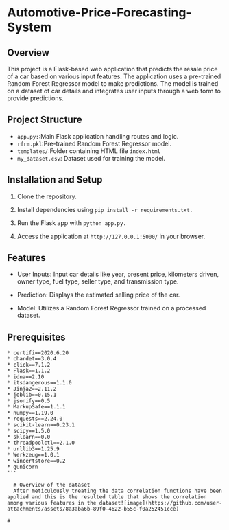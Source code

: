 # Automotive-Price-Forecasting-System
## Overview
This project is a Flask-based web application that predicts the resale price of a car based on various input features. The application uses a pre-trained Random Forest Regressor model to make predictions. The model is trained on a dataset of car details and integrates user inputs through a web form to provide predictions.
## Project Structure
* `app.py:`:Main Flask application handling routes and logic.
* `rfrm.pkl`:Pre-trained Random Forest Regressor model.
* `templates/`:Folder containing HTML file `index.html`
* `my_dataset.csv`: Dataset used for training the model.
## Installation and Setup
1. Clone the repository.

2. Install dependencies using `pip install -r requirements.txt.`

3. Run the Flask app with `python app.py.`

4. Access the application at `http://127.0.0.1:5000/` in your browser.

## Features
* User Inputs: Input car details like year, present price, kilometers driven, owner type, fuel type, seller type, and transmission type.

* Prediction: Displays the estimated selling price of the car.

* Model: Utilizes a Random Forest Regressor trained on a processed dataset.

## Prerequisites
```
* certifi==2020.6.20
* chardet==3.0.4
* click==7.1.2
* Flask==1.1.2
* idna==2.10
* itsdangerous==1.1.0
* Jinja2==2.11.2
* joblib==0.15.1
* jsonify==0.5
* MarkupSafe==1.1.1
* numpy==1.19.0
* requests==2.24.0
* scikit-learn==0.23.1
* scipy==1.5.0
* sklearn==0.0
* threadpoolctl==2.1.0
* urllib3==1.25.9
* Werkzeug==1.0.1
* wincertstore==0.2
* gunicorn
'''

  # Overview of the dataset
  After meticulously treating the data correlation functions have been applied and this is the resulted table that shows the correlation among various features in the dataset![image](https://github.com/user-attachments/assets/8a3aba6b-89f0-4622-b55c-f0a252451cce)

# 
